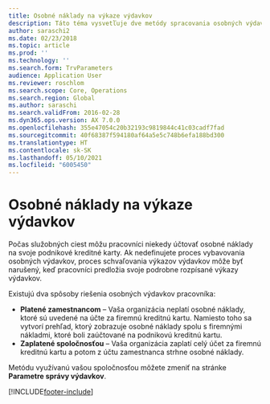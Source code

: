 ```yaml
---
title: Osobné náklady na výkaze výdavkov
description: Táto téma vysvetľuje dve metódy spracovania osobných výdavkov pracovníka v systéme Microsoft Dynamics 365 Finance.
author: saraschi2
ms.date: 02/23/2018
ms.topic: article
ms.prod: ''
ms.technology: ''
ms.search.form: TrvParameters
audience: Application User
ms.reviewer: roschlom
ms.search.scope: Core, Operations
ms.search.region: Global
ms.author: saraschi
ms.search.validFrom: 2016-02-28
ms.dyn365.ops.version: AX 7.0.0
ms.openlocfilehash: 355e47054c20b32193c9819844c41c03cadf7fad
ms.sourcegitcommit: 40f68387f594180af64a5e5c748b6efa188bd300
ms.translationtype: HT
ms.contentlocale: sk-SK
ms.lasthandoff: 05/10/2021
ms.locfileid: "6005450"
---
```

# <a name="personal-expenses-on-an-expense-report"></a>Osobné náklady na výkaze výdavkov

Počas služobných ciest môžu pracovníci niekedy účtovať osobné náklady na svoje podnikové kreditné karty. Ak nedefinujete proces vybavovania osobných výdavkov, proces schvaľovania výkazov výdavkov môže byť narušený, keď pracovníci predložia svoje podrobne rozpísané výkazy výdavkov. 

Existujú dva spôsoby riešenia osobných výdavkov pracovníka:

- **Platené zamestnancom** – Vaša organizácia neplatí osobné náklady, ktoré sú uvedené na účte za firemnú kreditnú kartu. Namiesto toho sa vytvorí prehľad, ktorý zobrazuje osobné náklady spolu s firemnými nákladmi, ktoré boli zaúčtované na podnikovú kreditnú kartu.
- **Zaplatené spoločnosťou** – Vaša organizácia zaplatí celý účet za firemnú kreditnú kartu a potom z účtu zamestnanca strhne osobné náklady.

Metódu využívanú vašou spoločnosťou môžete zmeniť na stránke **Parametre správy výdavkov**.


[!INCLUDE[footer-include](../includes/footer-banner.md)]